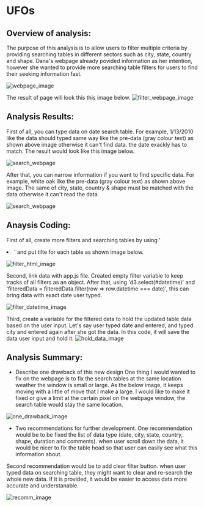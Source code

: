 # UFOs
## Overview of analysis:
The purpose of this analysis is to allow users to filter multiple criteria by providing searching tables in different sectors such as city, state, country and shape. Dana's webpage already povided information as her intention, however she wanted to provide more searching table filters for users to find their seeking information fast.

![webpage_image](https://github.com/msjj622/UFOs/blob/main/description%20image/webpage_image.png)

The result of page will look this this image below.
![filter_webpage_image](https://github.com/msjj622/UFOs/blob/main/description%20image/filter_webpage_image.png)

## Analysis Results:
First of all, you can type data on date search table. For example, 1/13/2010 like the data should typed same way like the pre-data (gray colour text) as shown above image otherwise it can't find data. the date exackly has to match. The result would look like this image below.

![search_webpage](https://github.com/msjj622/UFOs/blob/main/description%20image/1.png)

After that, you can narrow information if you want to find specific data. For example, white oak like the pre-data (gray colour text) as shown above image. The same of city, state, country & shape must be matched with the data otherwise it can't read the data.

![search_webpage](https://github.com/msjj622/UFOs/blob/main/description%20image/2.png)


## Anaysis Coding:
First of all, create more filters and searching tables by using '<li>' and put tilte for each table as shown image below.

![filter_html_image](https://github.com/msjj622/UFOs/blob/main/description%20image/filter_html_image.png)

Second, link data with app.js file. Created empty filter variable to keep tracks of all filters as an object. After that, using 'd3.select(#datetime)' and 'filteredData = filteredData.filter(row => row.datetime === date)', this can bring data with exact date user typed.
  
![filter_datetime_image](https://github.com/msjj622/UFOs/blob/main/description%20image/filter_datetime_image.png)

Third, create a variable for the filtered data to hold the updated table data based on the user input. Let's say user typed date and entered, and typed city and entered again after she got the data. In this code, it will save the data user input and hold it.
![hold_data_image](https://github.com/msjj622/UFOs/blob/main/description%20image/hold_data_image.png)
  
## Analysis Summary:
- Describe one drawback of this new design
One thing I would wanted to fix on the webpage is to fix the search tables at the same location weather the window is small or large. As the below image, it keeps moving with a little of move that I make a large. I would like to make it fixed or give a limit at the certain pixel on the webpage window, the search table would stay the same location.

![one_drawback_image](https://github.com/msjj622/UFOs/blob/main/description%20image/one_drawback_image.png)

- Two recommendations for further development.
One recommendation would be to be fixed the list of data type (date, city, state, country, shape, duration and comments). when user scroll down the data, it would be nicer to fix the table head so that user can easily see what this information about.

Second recommendation would be to add clear filter button. when user typed data on searching table, they might want to clear and re-search the whole new data. If it is provided, it would be easier to access data more accurate and understanable.
  
![recomm_image](https://github.com/msjj622/UFOs/blob/main/description%20image/recomm_image.png)

